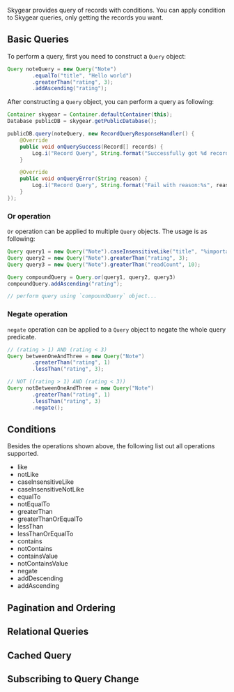 Skygear provides query of records with conditions. You can apply condition to
Skygear queries, only getting the records you want.

<a name="basic-queries"></a>
## Basic Queries

To perform a query, first you need to construct a `Query` object:

```java
Query noteQuery = new Query("Note")
        .equalTo("title", "Hello world")
        .greaterThan("rating", 3);
        .addAscending("rating");
```

After constructing a `Query` object, you can perform a query as following:

```java
Container skygear = Container.defaultContainer(this);
Database publicDB = skygear.getPublicDatabase();

publicDB.query(noteQuery, new RecordQueryResponseHandler() {
    @Override
    public void onQuerySuccess(Record[] records) {
        Log.i("Record Query", String.format("Successfully got %d records", records.length));
    }

    @Override
    public void onQueryError(String reason) {
        Log.i("Record Query", String.format("Fail with reason:%s", reason));
    }
});
```

### Or operation

`Or` operation can be applied to multiple `Query` objects. The usage is as
following:

```java
Query query1 = new Query("Note").caseInsensitiveLike("title", "%important%");
Query query2 = new Query("Note").greaterThan("rating", 3);
Query query3 = new Query("Note").greaterThan("readCount", 10);

Query compoundQuery = Query.or(query1, query2, query3)
compoundQuery.addAscending("rating");

// perform query using `compoundQuery` object...
```

### Negate operation

`negate` operation can be applied to a `Query` object to negate the whole query
predicate.

```java
// (rating > 1) AND (rating < 3)
Query betweenOneAndThree = new Query("Note")
        .greaterThan("rating", 1)
        .lessThan("rating", 3);

// NOT ((rating > 1) AND (rating < 3))
Query notBetweenOneAndThree = new Query("Note")
        .greaterThan("rating", 1)
        .lessThan("rating", 3)
        .negate();

```

<a name="conditions"></a>
## Conditions

Besides the operations shown above, the following list out all operations supported.

- like
- notLike
- caseInsensitiveLike
- caseInsensitiveNotLike
- equalTo
- notEqualTo
- greaterThan
- greaterThanOrEqualTo
- lessThan
- lessThanOrEqualTo
- contains
- notContains
- containsValue
- notContainsValue
- negate
- addDescending
- addAscending

<a name="pagination-ordering"></a>
## Pagination and Ordering

<a name="relational-queries"></a>
## Relational Queries

<a name="cached-query"></a>
## Cached Query

<a name="subscription"></a>
## Subscribing to Query Change